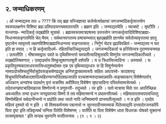 ## २. जन्माधिकरणम्
। ओं जन्माद्यस्य ततः ०
????
किं तद् ब्रह्म यज्जिज्ञासा कर्तव्येत्यपेक्षायां जगजन्मादिकर्तृत्वारव्येन स्वरूपलक्षणेन विशिष्ट
ब्रह्य प्रतिपादयन्त्यमवतारयति । ब्रह्मण इति । जन्माद्यस्येति । व्याचष्टे । सृष्टीति । यज्जगछ-
न्मादिकर्तृ तद्ब्रह्मेति सूत्रार्थः । ब्रह्मस्वरूपमात्रप्रश्रस्य उत्तरत्वेन जगत्कर्तृत्वादिविशिष्टब्रह्मा-
भिधानमसङ्गतमिति चेत् मैवम् । सर्वथानवगतस्य प्रश्रासम्भवात् बृहद्ब्रह्मेति ज्ञानमेव
सर्वतोव्यावृत्ततया ज्ञातु पृष्टत्वेन व्यावृत्तये लक्षणविशिष्टब्रह्माभिधानस्य सङ्गतत्वात् । निर्गुणं
चेदत्र द्रह्यविवक्षितं - जन्माद्यस्य न यत इति ज्ञ स्यात् । न हि कर्तृत्वादिधर्म-
रहितात्किञ्चिदुत्पद्यते । जगजन्मादिकर्ता च हरिरेवेत्यत्र पुराणवचनमाह । उत्पत्तीति ।
भीषास्माद्वातः पवते यः पृथिवीमन्तरो यमयतीत्यादिश्रुतावपि विष्णुरेव जगजन्मादिकर्तोच्यते ।
तद्ब्रह्येतिश्रवणात् । एतद्दार्ढ्याय विष्कुसूक्तगतश्रुती दर्शयति । य उ त्रिधात्वित्यादिना ।
अस्यार्थः । यः प्रकृतिपुरुषकालाधारत्वात्विधातुशब्दोक्तः एक एव पृथिव्याद्याधारः स हि
विशुर्नम्यत्वेन नामपादोस्तैश्चतुर्भिर्वासुदेवसङ्कर्षणप्रद्युम अनिरुद्धाख्यस्वरूपैः सहितः अष्टवस्वे-
कादशरुद्र विचूव्यतिरिक्तैकादशादित्यहिरण्यगर्भादिदशप्रजापति पञ्चाशन्मरुदाख्यान्नवति-सङ्ख्याकान् विशेषेणार्तान् अधिकान् अन्यांश्च पदार्थान् वृत्तं चक्रमिव अवीविपत् विशेषेण
सृष्टचादिना परिवर्तयामासेत्यर्थः । तदेतजगहष्टचादिमाहात्स विष्णोरन्ये न प्रणुवन्ती-
तदुच्यते । पर इति । यतो मात्राया मितेः परः अपरिच्छिन्नः अवध्यतीतः तन्वा वृधान
जगद्व्याप्त्या विष्णो ते तव महिमानमन्ये न प्रष्ठवन्तीत्यर्थः । महिमातारतम्यपरावधिस्तु
विष्णोर्महित्वं यथेदानीन्तनो न प्राप्रोति तथा जातो नापि जनिष्पमाणो प्राप्स्यतीत्युच्यते । न त
इति । एतदेव महित्वं दृश्यते यो न इति । यो विश्वकर्मनामा पद्मनाभो नः सुरनरादीनामस्माकं
पितेत्याद्यपि दन्त्वादेरजनकोपि पिता दृष्ट इति तन्निवृत्यर्थं जनिता पितेति विशेषणम् । पातीति
वा पिता विशेषेण धाता विधारकः पोषको युक्तानां तत्सम्पृक्त्यत ' इति सन्दथ भुवनानि
यन्तीत्पन्वयः । (१ । १ । २)
